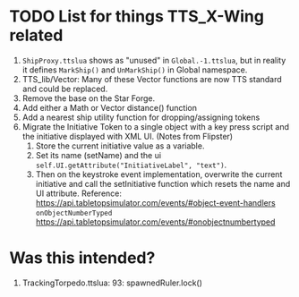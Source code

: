 # TODO List for things TTS_X-Wing related

1. `ShipProxy.ttslua` shows as "unused" in `Global.-1.ttslua`,
but in reality it defines `MarkShip()` and `UnMarkShip()` in Global namespace.
1. TTS_lib/Vector: Many of these Vector functions are now TTS standard and could be replaced.
1. Remove the base on the Star Forge.
1. Add either a Math or Vector distance() function
1. Add a nearest ship utility function for dropping/assigning tokens
1. Migrate the Initiative Token to a single object with a key press script and the initiative displayed with XML UI. (Notes from Flipster)
    1. Store the current initiative value as a variable.
    2. Set its name (setName) and the ui `self.UI.getAttribute("InitiativeLabel", "text")`.
    3. Then on the keystroke event implementation, overwrite the current initiative and call the setInitiative function which resets the name and UI attribute.
    Reference: 
    https://api.tabletopsimulator.com/events/#object-event-handlers
    <br/>`onObjectNumberTyped`
    https://api.tabletopsimulator.com/events/#onobjectnumbertyped


# Was this intended?
1. TrackingTorpedo.ttslua: 93:     spawnedRuler.lock()

